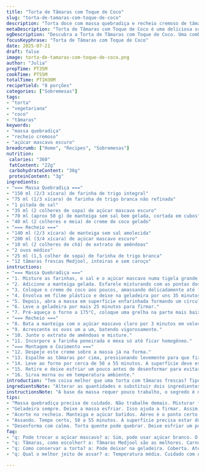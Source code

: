 ```yaml
---
title: "Torta de Tâmaras com Toque de Coco"
slug: "torta-de-tamaras-com-toque-de-coco"
description: "Torta doce com massa quebradiça e recheio cremoso de tâmaras Medjool. Troca o leite por creme de coco e usa açúcar mascavo escuro. Massa mais farinha integral misturada com farinha branca. Recheio com toque de extrato de amêndoas substitui a baunilha. Duração total em torno de 1h25min. Serve 8 pessoas. Boa para quem gosta de sobremesas vegetarianas e sem nozes. Textura aveludada no recheio, tâmaras inteiras espalhadas por cima e sabor marcante do coco e amêndoas que trazem frescor diferente. Com forno em 175°C para assar por aproximadamente 55 minutos."
metaDescription: "Torta de Tâmaras com Toque de Coco é uma deliciosa sobremesa vegetariana. Combina tâmaras Medjool, creme de coco e notas de amêndoas"
ogDescription: "Descubra a Torta de Tâmaras com Toque de Coco. Uma combinação sensacional de sabores e texturas. Perfeita para sobremesas vegetarianas."
focusKeyphrase: "Torta de Tâmaras com Toque de Coco"
date: 2025-07-21
draft: false
image: torta-de-tamaras-com-toque-de-coco.png
author: "Julia"
prepTime: PT35M
cookTime: PT55M
totalTime: PT1H30M
recipeYield: "8 porções"
categories: ["Sobremesas"]
tags:
- "torta"
- "vegetariana"
- "coco"
- "tâmaras"
keywords:
- "massa quebradiça"
- "recheio cremoso"
- "açúcar mascavo escuro"
breadcrumb: ["Home", "Recipes", "Sobremesas"]
nutrition: 
 calories: "360"
 fatContent: "22g"
 carbohydrateContent: "38g"
 proteinContent: "3g"
ingredients:
- "=== Massa Quebradiça ==="
- "150 ml (2/3 xícara) de farinha de trigo integral"
- "75 ml (1/3 xícara) de farinha de trigo branca não refinada"
- "1 pitada de sal"
- "35 ml (2 colheres de sopa) de açúcar mascavo escuro"
- "70 ml (aprox 50 g) de manteiga sem sal bem gelada, cortada em cubos"
- "40 ml (2 colheres e meia) de creme de coco gelado"
- "=== Recheio ==="
- "140 ml (2/3 xícara) de manteiga sem sal amolecida"
- "200 ml (3/4 xícara) de açúcar mascavo escuro"
- "10 ml (2 colheres de chá) de extrato de amêndoas"
- "2 ovos médios"
- "25 ml (1,5 colher de sopa) de farinha de trigo branca"
- "12 tâmaras frescas Medjool, inteiras e sem caroço"
instructions:
- "=== Massa Quebradiça ==="
- "1. Misture as farinhas, o sal e o açúcar mascavo numa tigela grande."
- "2. Adicione a manteiga gelada. Esfarele misturando com as pontas dos dedos até ficar granulado."
- "3. Coloque o creme de coco aos poucos, amassando delicadamente até formar uma bola. Não trabalhar demais para não ficar dura."
- "4. Envolva em filme plástico e deixe na geladeira por uns 35 minutos."
- "5. Depois, abra a massa em superfície enfarinhada formando um círculo ou quadrado para moldar numa forma de fundo removível de 23 cm quadrada ou redonda de 25 cm."
- "6. Leve a geladeira por mais 25 minutos para firmar."
- "7. Pré-aqueça o forno a 175°C, coloque uma grelha na parte mais baixa."
- "=== Recheio ==="
- "8. Bata a manteiga com o açúcar mascavo claro por 3 minutos em velocidade média até ter um creme fofo."
- "9. Acrescente os ovos um a um, batendo vigorosamente."
- "10. Junte o extrato de amêndoas e misture."
- "11. Incorpore a farinha peneirada e mexa só até ficar homogêneo."
- "=== Montagem e Cozimento ==="
- "12. Despeje este creme sobre a massa já na forma."
- "13. Espalhe as tâmaras por cima, pressionando levemente para que fixem no recheio."
- "14. Leve ao forno por cerca de 50 a 55 minutos. A superfície deve estar firme e dourada nas bordas."
- "15. Retire e deixe esfriar um pouco antes de desenformar para evitar quebrar a massa."
- "16. Sirva morna ou em temperatura ambiente."
introduction: "Tem coisa melhor que uma torta com tâmaras frescas? Tipo aquelas Medjool, gordinhas e docinhas, que juntam aquela doçura natural com um aspecto meio marmorizado na pele? Pois é. Essa torta tem massa quebradiça, misturando farinha integral para dar aquele sabor rústico, e farinha branca para não deixar pesada demais. Fundir manteiga gelada com açúcar mascavo escuro e creme de coco dá um toque tropical, coisa que a gente sente aqui no Brasil, como se o doce tivesse uma pitada do nosso litoral. No recheio, a manteiga cremosa bate com açúcar mascavo claro e extrato de amêndoas, substituindo a baunilha tradicional, trazendo um aroma diferente, mais sofisticado, quase como uma lembrança de festa junina com paçoca meio escondida. As tâmaras inteiras jogadas por cima formam textura, crianção, e ainda reforçam essa ideia de colher direto do pomar, com simplicidade. Ao assar, rola aquela mágica: na borda, douradinha, o recheio fica firme mas manteiga o suficiente para não endurecer nem virar bolo de concreto. Dá para servir morna, que é quando a manteiga tá mais cremosa, ou em temperatura ambiente se quiser algo mais compacto. Coisa fácil, sem frescura nem complicação excessiva, que, olha, é prá frente, né?"
ingredientsNote: "Alterar as quantidades e substituir dois ingredientes principais cambaleia qualquer receita tradicional. Por isso, para a massa, usei parte de farinha integral para dar mais fibra e sabor terroso, mas evitei usar muita para não ressacar. O açúcar mascavo escuro troca o açúcar branco e dá profundidade ao sabor caramelizado, quase com notas de melaço. O creme de coco entra no lugar do leite normal para dar umidade e uma leve doçura que combina com as tâmaras, além de jagunçar a veganização da receita, deixando uma pegada tropical que dialoga com ingredientes brasileiros. No recheio, substituí a baunilha pelo extrato de amêndoas que tem aroma diferente e combina com a alvura da manteiga. A redução da manteiga no recheio precisa de atenção para continuar cremoso, então reduzi um pouco e usei açúcar mascavo claro para suavizar. As tâmaras Medjool são sempre minha escolha porque são carnudas e mais doces, mas pode adaptar com outras se encontrar. Pra fazer, as quantidades de gordura, açúcares e farinha foram ajustadas para dar textura perfeita sem deixar pesado nem seco."
instructionsNote: "A base da massa requer pouco trabalho, o segredo é não mexer demais para não desenvolver glúten e garantir crocância. Comece misturando os ingredientes secos, depois adicione a gordura gelada para conseguir aquele aspecto granuloso que vai derreter durante o cozimento. Vai usando o creme de coco aos poucos, parando assim que a massa formar uma bola homogênea, sem ficar pegajosa demais. Deixe na geladeira o tempo recomendado, porque massa muito quente vira cola e dificulta abrir. Após moldar e deixar firmar na forma, faça o recheio separadamente. Bata a manteiga e o açúcar tanto para aerar a mistura quanto para distribuir bem o sabor. O extrato de amêndoas entra no final para preservar aroma. Ao colocar os ovos, bata rápido para incorporar, mas sem exagero para não criar bolhas. A farinha peneirada evita empelotamentos. Distribua o creme por igual e ajeite as tâmaras pressionando levemente para que não flutuem na hora do cozimento. Assar em temperatura média baixa evita que a massa queime antes do recheio ficar cozido, o que acontece fácil com açúcar mascavo. Tempo de forno ajustado pra 50-55 minutos, mas use teste do palito para garantir. O refrigério e desenformar com calma evitam que a torta quebre. Sirva no estilo rústico, sem decoração açucarada, um toque de praticidade e sabor simples."
tips:
- "Massa quebradiça precisa de cuidado. Não trabalhe demais. Misturar farinha com a manteiga gelada. Resultado granuloso. Creme de coco no final. Forma de bola, firme, não pegajosa."
- "Geladeira sempre. Deixe a massa esfriar. Isso ajuda a firmar. Assim, quando abrir, não fica grudenta. Cuide para não queimar na borda. Dica que vale ouro."
- "Acerte no recheio. Manteiga e açúcar batidos. Aéreo é o ponto certo. Não bata demais os ovos. Criando bolhas. Mantenha o creme liso, leve. Farinha peneirada é essencial."
- "Assando. Tempo certo, 50 a 55 minutos. A superfície precisa estar dourada. Ajuste a grelha, parte baixa é ideal. Torta queimada, recheio cru, tudo errado."
- "Desenforma com calma. Torta quente pode quebrar. Deixe esfriar um pouco. Sirva morna ou à temperatura ambiente. Simplicidade no servir, sem muitas frescuras."
faq:
- "q: Pode trocar o açúcar mascavo? a: Sim, pode usar açúcar branco. O sabor muda. Também dá para usar adoçante. O resultado vai ser diferente, mas a receita continua."
- "q: Tâmaras, como escolher? a: Tâmaras Medjool são as melhores. Carnudas, doces. Outras podem funcionar. Mas atenção, o gosto muda, e a textura também."
- "q: Como conservar a torta? a: Pode deixar na geladeira. Coberta. Até 3 dias. Também pode congelar, por até 1 mês. Mas textura pode mudar."
- "q: Qual o melhor jeito de assar? a: Temperatura média. Cuidado com o tempo. Verifique sempre com palito. Se sair limpo, tudo certo. Menos tempo, fora do forno rápido."

---
```

